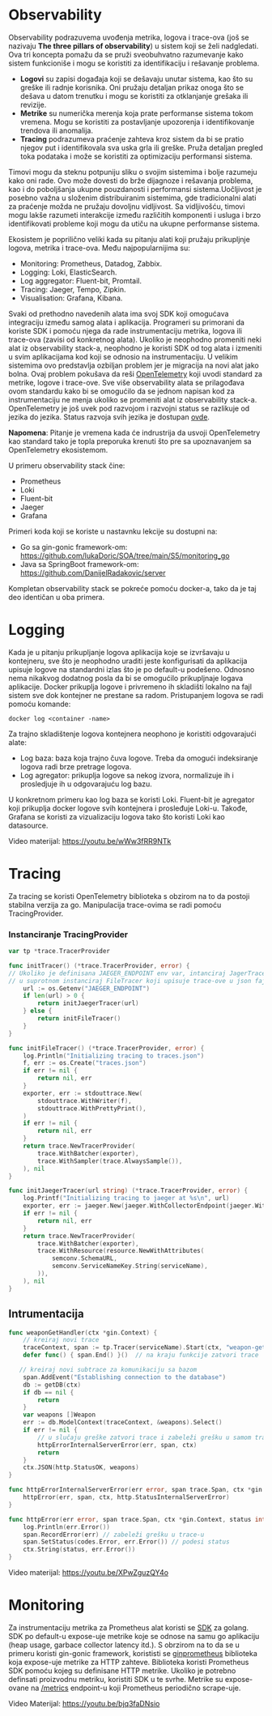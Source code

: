 # Observability

Observability podrazuvema uvođenja metrika, logova i trace-ova (još se nazivaju **The three pillars of observability**) u sistem koji se želi nadgledati. Ova tri koncepta pomažu da se pruži sveobuhvatno razumevanje kako sistem funkcioniše i mogu se koristiti za identifikaciju i rešavanje problema.

- **Logovi** su zapisi događaja koji se dešavaju unutar sistema, kao što su greške ili radnje korisnika. Oni pružaju detaljan prikaz onoga što se dešava u datom trenutku i mogu se koristiti za otklanjanje grešaka ili revizije.
- **Metrike** su numerička merenja koja prate performanse sistema tokom vremena. Mogu se koristiti za postavljanje upozorenja i identifikovanje trendova ili anomalija. 
- **Tracing** podrazumeva praćenje zahteva kroz sistem da bi se pratio njegov put i identifikovala sva uska grla ili greške. Pruža detaljan pregled toka podataka i može se koristiti za optimizaciju performansi sistema.

Timovi mogu da steknu potpuniju sliku o svojim sistemima i bolje razumeju kako oni rade. Ovo može dovesti do brže dijagnoze i rešavanja problema, kao i do poboljšanja ukupne pouzdanosti i performansi sistema.Uočljivost je posebno važna u složenim distribuiranim sistemima, gde tradicionalni alati za praćenje možda ne pružaju dovoljnu vidljivost. Sa vidljivošću, timovi mogu lakše razumeti interakcije između različitih komponenti i usluga i brzo identifikovati probleme koji mogu da utiču na ukupne performanse sistema. 

Ekosistem je  poprilično veliki kada su pitanju alati koji pružaju prikupljnje logova, metrika i trace-ova. Među najpopularnijima su:

- Monitoring: Prometheus, Datadog, Zabbix.
- Logging: Loki, ElasticSearch.
- Log aggregator: Fluent-bit, Promtail. 
- Tracing: Jaeger, Tempo, Zipkin.
-  Visualisation: Grafana, Kibana. 

Svaki od prethodno navedenih alata ima svoj SDK koji omogućava integraciju između samog alata i aplikacija. Programeri su primorani da koriste SDK i pomoću njega da rade instrumentaciju metrika, logova ili trace-ova (zavisi od konkretnog alata). Ukoliko je neophodno promeniti neki alat iz observability stack-a, neophodno je koristi SDK od tog alata i izmeniti u svim aplikacijama kod koji se odnosio na instrumentaciju. U velikim sistemima ovo predstavlja ozbiljan problem jer je migracija na novi alat jako bolna. Ovaj problem pokušava da reši [OpenTelemetry](https://opentelemetry.io/) koji uvodi standard za metrike, logove i trace-ove. Sve više observability  alata se prilagođava ovom standardu kako bi se omogućilo da se jednom napisan kod za instrumentaciju ne menja ukoliko se promeniti alat iz observability stack-a. OpenTelemetry je još uvek pod razvojom i razvojni status se razlikuje od jezika do jezika. Status razvoja svih jezika je dostupan [ovde](https://opentelemetry.io/status/). 

**Napomena**: Pitanje je vremena kada će indrustrija da usvoji OpenTelemetry  kao standard tako je topla preporuka krenuti što pre sa upoznavanjem sa OpenTelemetry ekosistemom.

U primeru observability stack čine:

- Prometheus
- Loki
- Fluent-bit
- Jaeger
- Grafana 

Primeri koda koji se koriste u nastavnku lekcije su dostupni na:

- Go sa gin-gonic framework-om: https://github.com/lukaDoric/SOA/tree/main/S5/monitoring_go
- Java sa SpringBoot framework-om: https://github.com/DanijelRadakovic/server

Kompletan observability stack se pokreće pomoću docker-a, tako da je taj deo identičan u oba primera.  




# Logging

Kada je u pitanju prikupljanje logova aplikacija koje se izvršavaju u kontejneru, sve što je neophodno uraditi jeste konfigurisati da aplikacija upisuje logove na standardni izlas što je po default-u podešeno. Odnosno nema nikakvog dodatnog posla da bi se omogućilo prikupljnaje logava aplikacije. Docker prikuplja logove i privremeno ih skladišti lokalno na fajl sistem sve dok kontejner ne prestane sa radom. Pristupanjem logova se radi pomoću komande:

 `docker log <container -name>`

Za trajno skladištenje logova kontejnera neophono je koristiti odgovarajući alate:

- Log baza: baza koja trajno čuva logove. Treba da omogući indeksiranje logova radi brze pretrage logova. 
- Log agregator: prikuplja logove sa nekog izvora, normalizuje ih i prosledjuje ih u odgovarajuću log bazu.

U konkretnom primeru kao log baza se koristi Loki. Fluent-bit je agregator koji prikuplja docker logove svih kontejnera i prosleđuje Loki-u. Takođe, Grafana se koristi za vizualizaciju logova tako što koristi Loki kao datasource.

Video materijal: https://youtu.be/wWw3fRR9NTk



# Tracing

Za tracing se koristi OpenTelemetry biblioteka s obzirom na to da postoji stabilna verzija za go. Manipulacija trace-ovima se radi pomoću TracingProvider.

### Instanciranje TracingProvider 

```go
var tp *trace.TracerProvider

func initTracer() (*trace.TracerProvider, error) {
// Ukoliko je definisana JAEGER_ENDPOINT env var, intanciraj JagerTracer koji šalje trace-ove Jaeger-u,
// u suprotnom instanciraj FileTracer koji upisuje trace-ove u json fajl 
	url := os.Getenv("JAEGER_ENDPOINT")
	if len(url) > 0 {
		return initJaegerTracer(url)
	} else {
		return initFileTracer()
	}
}

func initFileTracer() (*trace.TracerProvider, error) {
	log.Println("Initializing tracing to traces.json")
	f, err := os.Create("traces.json")
	if err != nil {
		return nil, err
	}
	exporter, err := stdouttrace.New(
		stdouttrace.WithWriter(f),
		stdouttrace.WithPrettyPrint(),
	)
	if err != nil {
		return nil, err
	}
	return trace.NewTracerProvider(
		trace.WithBatcher(exporter),
		trace.WithSampler(trace.AlwaysSample()),
	), nil
}

func initJaegerTracer(url string) (*trace.TracerProvider, error) {
	log.Printf("Initializing tracing to jaeger at %s\n", url)
	exporter, err := jaeger.New(jaeger.WithCollectorEndpoint(jaeger.WithEndpoint(url)))
	if err != nil {
		return nil, err
	}
	return trace.NewTracerProvider(
		trace.WithBatcher(exporter),
		trace.WithResource(resource.NewWithAttributes(
			semconv.SchemaURL,
			semconv.ServiceNameKey.String(serviceName),
		)),
	), nil
}

``` 

## Intrumentacija 

```go
func weaponGetHandler(ctx *gin.Context) {
    // kreiraj novi trace
	traceContext, span := tp.Tracer(serviceName).Start(ctx, "weapon-get")
	defer func() { span.End() }()  // na kraju funkcije zatvori trace

   // kreiraj novi subtrace za komunikaciju sa bazom
	span.AddEvent("Establishing connection to the database")
	db := getDB(ctx)
	if db == nil {
		return
	}
	var weapons []Weapon
	err := db.ModelContext(traceContext, &weapons).Select()
	if err != nil {
        // u slučaju greške zatvori trace i zabeleži grešku u samom trace-u
		httpErrorInternalServerError(err, span, ctx)
		return
	}
	ctx.JSON(http.StatusOK, weapons)
}

func httpErrorInternalServerError(err error, span trace.Span, ctx *gin.Context) {
	httpError(err, span, ctx, http.StatusInternalServerError)
}

func httpError(err error, span trace.Span, ctx *gin.Context, status int) {
	log.Println(err.Error())
	span.RecordError(err) // zabeleži grešku u trace-u
	span.SetStatus(codes.Error, err.Error()) // podesi status
	ctx.String(status, err.Error())
}
```

Video materijal: https://youtu.be/XPwZguzQY4o


# Monitoring

Za instrumentaciju metrika za Prometheus alat koristi se [SDK](https://prometheus.io/docs/guides/go-application/) za golang. SDK po default-u expose-uje metrike koje se odnose na samu go aplikaciju (heap usage, garbace collector latency itd.).   S obrzirom na to da se u primeru koristi gin-gonic framework, korististi se [ginprometheus](https://github.com/zsais/go-gin-prometheus) biblioteka koja expose-uje metrike za HTTP zahteve. Biblioteka koristi Prometheus SDK pomoću kojeg su definisane HTTP metrike. Ukoliko je potrebno definsati proizvodnu metriku, koristiti SDK u te svrhe. Metrike su expose-ovane na [/metrics](https://github.com/zsais/go-gin-prometheus/blob/master/middleware.go#L17) endpoint-u koji Prometheus periodično scrape-uje.   

Video Materijal: https://youtu.be/bjq3faDNsio
